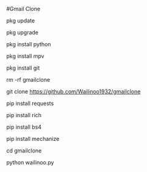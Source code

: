 #Gmail Clone

pkg update

pkg upgrade 

pkg install python

pkg install mpv

pkg install git 

rm -rf gmailclone

git clone https://github.com/Wailinoo1932/gmailclone

pip install requests

pip install rich 

pip install bs4

pip install mechanize

cd gmailclone

python wailinoo.py
